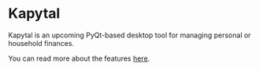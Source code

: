 # Kapytal

Kapytal is an upcoming PyQt-based desktop tool for managing personal or household finances.

You can read more about the features [here](/docs/features.md).
